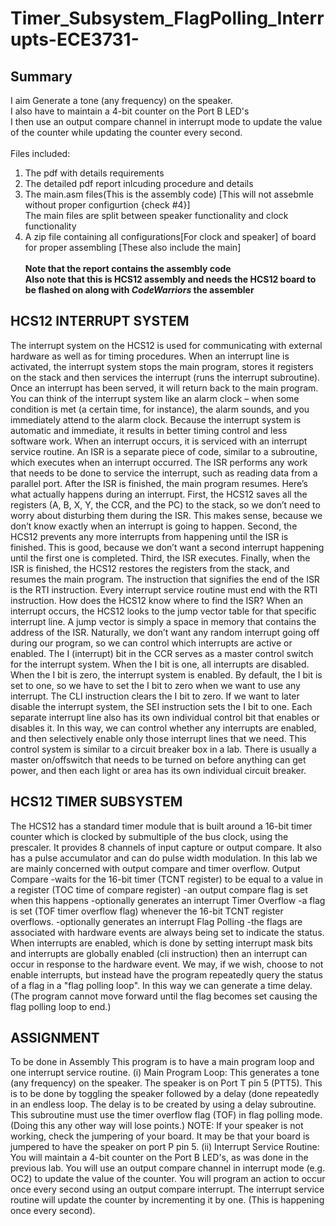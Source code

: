 # Timer_Subsystem_FlagPolling_Interrupts-ECE3731-
## Summary
I aim Generate a tone (any frequency) on the speaker.<br>
I also have to maintain a 4-bit counter on the Port B LED's <br>
I then use an output compare channel in interrupt mode to update the value of the counter while updating the counter every second. <br> <br>
Files included: <br>
1) The pdf with details requirements <br>
2) The detailed pdf report inlcuding procedure and details <br>
3) The main.asm files(This is the assembly code) [This will not assebmle without proper configurtion {check #4}]<br>
The main files are split between speaker functionality and clock  functionality <br>
4) A zip file containing all configurations[For clock and speaker] of board for proper assembling [These also include the main] <br> <br>
**Note that the report contains the assembly code**<br>
**Also note that this is HCS12 assembly and needs the HCS12 board to be flashed on along with _CodeWarriors_ the assembler**
## HCS12 INTERRUPT SYSTEM

The interrupt system on the HCS12 is used for communicating with external hardware as
well as for timing procedures. When an interrupt line is activated, the interrupt system
stops the main program, stores it registers on the stack and then services the interrupt
(runs the interrupt subroutine). Once an interrupt has been served, it will return back to
the main program. You can think of the interrupt system like an alarm clock – when some
condition is met (a certain time, for instance), the alarm sounds, and you immediately
attend to the alarm clock. Because the interrupt system is automatic and immediate, it
results in better timing control and less software work.
When an interrupt occurs, it is serviced with an interrupt service routine. An ISR is a
separate piece of code, similar to a subroutine, which executes when an interrupt
occurred. The ISR performs any work that needs to be done to service the interrupt, such
as reading data from a parallel port. After the ISR is finished, the main program resumes.
Here’s what actually happens during an interrupt. First, the HCS12 saves all the registers
(A, B, X, Y, the CCR, and the PC) to the stack, so we don’t need to worry about
disturbing them during the ISR. This makes sense, because we don’t know exactly when
an interrupt is going to happen. Second, the HCS12 prevents any more interrupts from
happening until the ISR is finished. This is good, because we don’t want a second
interrupt happening until the first one is completed. Third, the ISR executes. Finally,
when the ISR is finished, the HCS12 restores the registers from the stack, and resumes
the main program. The instruction that signifies the end of the ISR is the RTI instruction.
Every interrupt service routine must end with the RTI instruction.
How does the HCS12 know where to find the ISR? When an interrupt occurs, the HCS12
looks to the jump vector table for that specific interrupt line. A jump vector is simply a
space in memory that contains the address of the ISR.
Naturally, we don’t want any random interrupt going off during our program, so we can
control which interrupts are active or enabled. The I (interrupt) bit in the CCR serves as a
master control switch for the interrupt system. When the I bit is one, all interrupts are
disabled. When the I bit is zero, the interrupt system is enabled. By default, the I bit is set
to one, so we have to set the I bit to zero when we want to use any interrupt. The CLI
instruction clears the I bit to zero. If we want to later disable the interrupt system, the SEI
instruction sets the I bit to one. Each separate interrupt line also has its own individual
control bit that enables or disables it. In this way, we can control whether any interrupts
are enabled, and then selectively enable only those interrupt lines that we need. This
control system is similar to a circuit breaker box in a lab. There is usually a master on/offswitch that needs to be turned on before anything can get power, and then each light or
area has its own individual circuit breaker. <br>
## HCS12 TIMER SUBSYSTEM
The HCS12 has a standard timer module that is built around a 16-bit timer counter
which is clocked by submultiple of the bus clock, using the prescaler.
It provides 8 channels of input capture or output compare. It also has a pulse accumulator
and can do pulse width modulation.
In this lab we are mainly concerned with output compare and timer overflow.
Output Compare
-waits for the 16-bit timer (TCNT register) to be equal to a value in a register (TOC time
of compare register) -an output compare flag is set when this happens
-optionally generates an interrupt
Timer Overflow
-a flag is set (TOF timer overflow flag) whenever the 16-bit TCNT register overflows.
-optionally generates an interrupt
Flag Polling
-the flags are associated with hardware events are always being set to indicate the status.
When interrupts are enabled, which is done by setting interrupt mask bits and interrupts
are globally enabled (cli instruction) then an interrupt can occur in response to the
hardware event.
We may, if we wish, choose to not enable interrupts, but instead have the program
repeatedly query the status of a flag in a "flag polling loop". In this way we can generate
a time delay. (The program cannot move forward until the flag becomes set causing the
flag polling loop to end.)
## ASSIGNMENT
To be done in Assembly
This program is to have a main program loop and one interrupt service routine.
(i) Main Program Loop:
This generates a tone (any frequency) on the speaker. The speaker is on Port T pin 5
(PTT5).
This is to be done by toggling the speaker followed by a delay (done repeatedly in an
endless loop.
The delay is to be created by using a delay subroutine. This subroutine must use the timer
overflow flag (TOF) in flag polling mode. (Doing this any other way will lose points.)
NOTE: If your speaker is not working, check the jumpering of your board. It may be that
your board is jumpered to have the speaker on port P pin 5.
(ii) Interrupt Service Routine:
You will maintain a 4-bit counter on the Port B LED's, as was done in the previous lab.
You will use an output compare channel in interrupt mode (e.g. OC2) to update the value
of the counter.
You will program an action to occur once every second using an output compare
interrupt. The interrupt service routine will update the counter by incrementing it by
one. (This is happening once every second).
